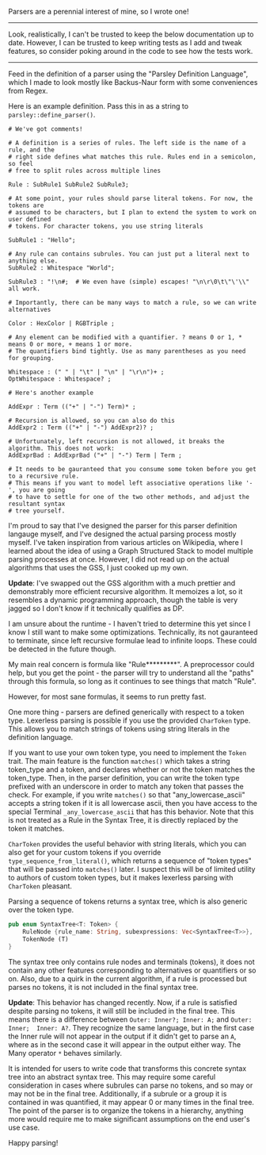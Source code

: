 
Parsers are a perennial interest of mine, so I wrote one!

---

Look, realistically, I can't be trusted to keep the below documentation up to date.
However, I can be trusted to keep writing tests as I add and tweak features, so
consider poking around in the code to see how the tests work.

---

Feed in the definition of a parser using the "Parsley Definition Language", which
I made to look mostly like Backus-Naur form with some conveniences from Regex.

Here is an example definition. Pass this in as a string to `parsley::define_parser()`.

```text
# We've got comments!

# A definition is a series of rules. The left side is the name of a rule, and the
# right side defines what matches this rule. Rules end in a semicolon, so feel
# free to split rules across multiple lines

Rule : SubRule1 SubRule2 SubRule3;

# At some point, your rules should parse literal tokens. For now, the tokens are
# assumed to be characters, but I plan to extend the system to work on user defined
# tokens. For character tokens, you use string literals

SubRule1 : "Hello";

# Any rule can contains subrules. You can just put a literal next to anything else.
SubRule2 : Whitespace "World";

SubRule3 : "!\n#;  # We even have (simple) escapes! "\n\r\0\t\"\'\\" all work.

# Importantly, there can be many ways to match a rule, so we can write alternatives

Color : HexColor | RGBTriple ;

# Any element can be modified with a quantifier. ? means 0 or 1, * means 0 or more, + means 1 or more.
# The quantifiers bind tightly. Use as many parentheses as you need for grouping.

Whitespace : (" " | "\t" | "\n" | "\r\n")+ ;
OptWhitespace : Whitespace? ; 

# Here's another example

AddExpr : Term (("+" | "-") Term)* ;

# Recursion is allowed, so you can also do this
AddExpr2 : Term (("+" | "-") AddExpr2)? ;

# Unfortunately, left recursion is not allowed, it breaks the algorithm. This does not work:
AddExprBad : AddExprBad ("+" | "-") Term | Term ;

# It needs to be gauranteed that you consume some token before you get to a recursive rule.
# This means if you want to model left associative operations like '-', you are going
# to have to settle for one of the two other methods, and adjust the resultant syntax
# tree yourself.
```

I'm proud to say that I've designed the parser for this parser definition langauge
myself, and I've designed the actual parsing process mostly myself. I've taken
inspiration from various articles on Wikipedia, where I learned about the idea
of using a Graph Structured Stack to model multiple parsing processes at once. 
However, I did not read up on the actual algorithms that uses the GSS, I just 
cooked up my own.

**Update**: I've swapped out the GSS algorithm with a much prettier and demonstrably
more efficient recursive algorithm. It memoizes a lot, so it resembles a dynamic
programming approach, though the table is very jagged so I don't know if it technically
qualifies as DP.

I am unsure about the runtime - I haven't tried to determine this yet since I know
I still want to make some optimizations. Technically, its not gauranteed to terminate,
since left recursive formulae lead to infinite loops. These could be detected in 
the future though.

My main real concern is formula like "Rule*********". A preprocessor could help, but
you get the point - the parser will try to understand all the "paths" through this
formula, so long as it continues to see things that match "Rule".

However, for most sane formulas, it seems to run pretty fast.

One more thing - parsers are defined generically with respect to a token type. Lexerless
parsing is possible if you use the provided `CharToken` type. This allows you to match
strings of tokens using string literals in the definition language.

If you want to use your own token type, you need to implement the `Token` trait.
The main feature is the function `matches()` which takes a string token_type and a
token, and declares whether or not the token matches the token_type. Then, in the
parser definition, you can write the token type prefixed with an underscore in order
to match any token that passes the check. For example, if you write `matches()` so that
"any_lowercase_ascii" accepts a string token if it is all lowercase ascii, then you
have access to the special Terminal `_any_lowercase_ascii` that has this behavior.
Note that this is not treated as a Rule in the Syntax Tree, it is directly replaced
by the token it matches.

`CharToken` provides the useful behavior with string literals, which you can also
get for your custom tokens if you override `type_sequence_from_literal()`, which
returns a sequence of "token types" that will be passed into `matches()` later.
I suspect this will be of limited utility to authors of custom token types, but it
makes lexerless parsing with `CharToken` pleasant.

Parsing a sequence of tokens returns a syntax tree, which is also generic over the
token type.

```rust
pub enum SyntaxTree<T: Token> {
    RuleNode {rule_name: String, subexpressions: Vec<SyntaxTree<T>>},
    TokenNode (T)
}
```

The syntax tree only contains rule nodes and terminals (tokens), it does not contain
any other features corresponding to alternatives or quantifiers or so on. Also, due
to a quirk in the current algorithm, if a rule is processed but parses no tokens, it
is not included in the final syntax tree.

**Update**: This behavior has changed recently. Now, if a rule is satisfied despite
parsing no tokens, it will still be included in the final tree. This means there is
a difference between `Outer: Inner?; Inner: A;` and `Outer: Inner;  Inner: A?`. They
recognize the same language, but in the first case the Inner rule will not appear in
the output if it didn't get to parse an `A`, where as in the second case it will appear
in the output either way. The Many operator `*` behaves similarly.

It is intended for users to write code that transforms this concrete syntax tree
into an abstract syntax tree. This may require some careful consideration in cases
where subrules can parse no tokens, and so may or may not be in the final tree. Additionally,
if a subrule or a group it is contained in was quantified, it may appear 0 or many times
in the final tree. The point of the parser is to organize the tokens in a hierarchy,
anything more would require me to make significant assumptions on the end user's
use case.

Happy parsing!
